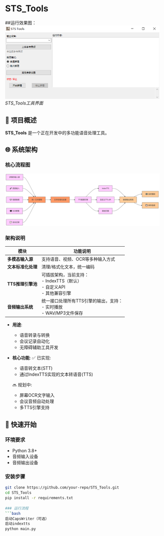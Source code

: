 # STS_Tools
##运行效果图：
![工具界面](Example.PNG)  
*STS_Tools工具界面*

## 📖 项目概述
**STS_Tools** 是一个正在开发中的多功能语音处理工具。




## 🌐 系统架构

### 核心流程图
![架构图](STS_Tools_update.png)

### 架构说明
| **模块**         | **功能说明**                                                                 |
|------------------|----------------------------------------------------------------------------|
| **多模态输入源**  | 支持语音、视频、OCR等多种输入方式                                           |
| **文本标准化处理** | 清理/格式化文本，统一编码                                                   |
| **TTS推理引擎池** | 可插拔架构，当前支持：<br>- IndexTTS（默认）<br>- 自定义API<br>- 其他兼容引擎 |
| **音频输出系统**  | 统一接口处理所有TTS引擎的输出，支持：<br>- 实时播放<br>- WAV/MP3文件保存      |

- **用途**:
  - 语音转录与转换
  - 会议记录自动化
  - 无障碍辅助工具开发

- **核心功能**:
  ✅ 已实现:
  - 语音转文本(STT)
  - 通过IndexTTS实现的文本转语音(TTS)
  
  🔜 规划中:
  - 屏幕OCR文字输入
  - 会议音频自动处理
  - 多TTS引擎支持

## 🚀 快速开始

### 环境要求
- Python 3.8+
- 音频输入设备
- 音频输出设备

### 安装步骤
```bash
git clone https://github.com/your-repo/STS_Tools.git
cd STS_Tools
pip install -r requirements.txt

### 运行流程
```bash
启动CapsWriter（可选）
启动indextts
python main.py
